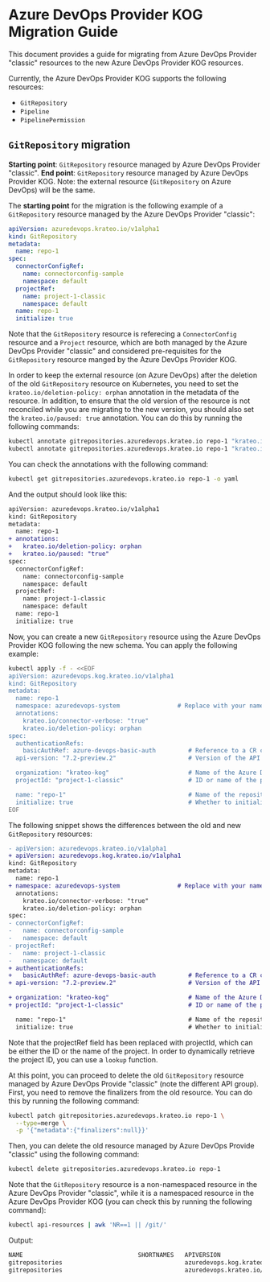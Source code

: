 # Azure DevOps Provider KOG Migration Guide

This document provides a guide for migrating from Azure DevOps Provider "classic" resources to the new Azure DevOps Provider KOG resources.

Currently, the Azure DevOps Provider KOG supports the following resources:
- `GitRepository`
- `Pipeline`
- `PipelinePermission`

## `GitRepository` migration

**Starting point**: `GitRepository` resource managed by Azure DevOps Provider "classic".
**End point**: `GitRepository` resource managed by Azure DevOps Provider KOG.
Note: the external resource (`GitRepository` on Azure DevOps) will be the same.

The **starting point** for the migration is the following example of a `GitRepository` resource managed by the Azure DevOps Provider "classic":
```yaml
apiVersion: azuredevops.krateo.io/v1alpha1
kind: GitRepository
metadata:
  name: repo-1
spec:
  connectorConfigRef:
    name: connectorconfig-sample
    namespace: default
  projectRef:
    name: project-1-classic
    namespace: default
  name: repo-1
  initialize: true  
```

Note that the `GitRepository` resource is referecing a `ConnectorConfig` resource and a `Project` resource, which are both managed by the Azure DevOps Provider "classic" and considered pre-requisites for the `GitRepository` resource manged by the Azure DevOps Provider KOG.

In order to keep the external resource (on Azure DevOps) after the deletion of the old `GitRepository` resource on Kubernetes, you need to set the `krateo.io/deletion-policy: orphan` annotation in the metadata of the resource.
In addition, to ensure that the old version of the resource is not reconciled while you are migrating to the new version, you should also set the `krateo.io/paused: true` annotation.
You can do this by running the following commands:
```sh
kubectl annotate gitrepositories.azuredevops.krateo.io repo-1 "krateo.io/deletion-policy=orphan"
kubectl annotate gitrepositories.azuredevops.krateo.io repo-1 "krateo.io/paused=true"
```

You can check the annotations with the following command:
```sh
kubectl get gitrepositories.azuredevops.krateo.io repo-1 -o yaml
```

And the output should look like this:
```diff
apiVersion: azuredevops.krateo.io/v1alpha1
kind: GitRepository
metadata:
  name: repo-1
+ annotations:
+   krateo.io/deletion-policy: orphan
+   krateo.io/paused: "true"
spec:
  connectorConfigRef:
    name: connectorconfig-sample
    namespace: default
  projectRef:
    name: project-1-classic
    namespace: default
  name: repo-1
  initialize: true 
```

Now, you can create a new `GitRepository` resource using the Azure DevOps Provider KOG following the new schema. 
You can apply the following example:
```sh
kubectl apply -f - <<EOF
apiVersion: azuredevops.kog.krateo.io/v1alpha1
kind: GitRepository
metadata:
  name: repo-1
  namespace: azuredevops-system                # Replace with your namespace
  annotations:
    krateo.io/connector-verbose: "true"
    krateo.io/deletion-policy: orphan
spec:
  authenticationRefs:
    basicAuthRef: azure-devops-basic-auth         # Reference to a CR containing the basic authentication information.
  api-version: "7.2-preview.2"                    # Version of the API to use

  organization: "krateo-kog"                      # Name of the Azure DevOps organization
  projectId: "project-1-classic"                  # ID or name of the project

  name: "repo-1"                                  # Name of the repository to create or manage  
  initialize: true                                # Whether to initialize the repository with a first commit. If set to true, the repository will be initialized with a first commit.
EOF
```

The following snippet shows the differences between the old and new `GitRepository` resources:
```diff
- apiVersion: azuredevops.krateo.io/v1alpha1
+ apiVersion: azuredevops.kog.krateo.io/v1alpha1
kind: GitRepository
metadata:
  name: repo-1
+ namespace: azuredevops-system                # Replace with your namespace, GitRepository is a namespaced resource in the Azure DevOps Provider KOG
  annotations:
    krateo.io/connector-verbose: "true"
    krateo.io/deletion-policy: orphan
spec:
- connectorConfigRef:
-   name: connectorconfig-sample
-   namespace: default
- projectRef:
-   name: project-1-classic
-   namespace: default
+ authenticationRefs:
+   basicAuthRef: azure-devops-basic-auth         # Reference to a CR containing the basic authentication information.
+ api-version: "7.2-preview.2"                    # Version of the API to use

+ organization: "krateo-kog"                      # Name of the Azure DevOps organization
+ projectId: "project-1-classic"                  # ID or name of the project

  name: "repo-1"                                  # Name of the repository to create or manage  
  initialize: true                                # Whether to initialize the repository with a first commit. If set to true, the repository will be initialized with a first commit.
```

Note that the projectRef field has been replaced with projectId, which can be either the ID or the name of the project.
In order to dynamically retrieve the project ID, you can use a `lookup` function.

At this point, you can proceed to delete the old `GitRepository` resource managed by Azure DevOps Provide "classic" (note the different API group).
First, you need to remove the finalizers from the old resource. You can do this by running the following command:
```sh
kubectl patch gitrepositories.azuredevops.krateo.io repo-1 \
  --type=merge \
  -p '{"metadata":{"finalizers":null}}'
```

Then, you can delete the old resource managed by Azure DevOps Provide "classic" using the following command:
```sh
kubectl delete gitrepositories.azuredevops.krateo.io repo-1
```

Note that the `GitRepository` resource is a non-namespaced resource in the Azure DevOps Provider "classic", while it is a namespaced resource in the Azure DevOps Provider KOG (you can check this by running the following command):
```sh
kubectl api-resources | awk 'NR==1 || /git/'
```
Output:
```sh
NAME                                SHORTNAMES   APIVERSION                            NAMESPACED   KIND
gitrepositories                                  azuredevops.kog.krateo.io/v1alpha1    true         GitRepository
gitrepositories                                  azuredevops.krateo.io/v1alpha1        false        GitRepository
```
